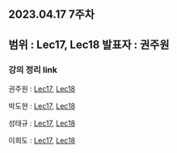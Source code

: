## 2023.04.17 7주차
범위 : Lec17, Lec18
발표자 : 권주원
---
### 강의 정리 link

권주원 : [Lec17](https://well-catsup-c9c.notion.site/Lec-17-Orthogonal-Matrices-and-Gram-Schmidt-c0ea95b8f7fd45f1875175ba60a35426), [Lec18](https://well-catsup-c9c.notion.site/Lec-18-Properties-of-Determinants-a62028b0a7344cf39d93ff6b4ad8f46c)

박도현 : [Lec17](), [Lec18]()

성태규 : [Lec17](), [Lec18]()

이희도 : [Lec17](), [Lec18]()
